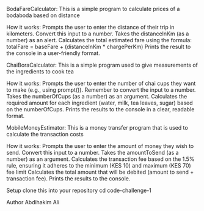 BodaFareCalculator:
This is a simple program to calculate prices of a bodaboda based on distance

How it works:
Prompts the user to enter the distance of their trip in kilometers. Convert this input to a number.
Takes the distanceInKm (as a number) as an alert.
Calculates the total estimated fare using the formula: totalFare = baseFare + (distanceInKm * chargePerKm)
Prints the result to the console in a user-friendly format.

ChaiBoraCalculator:
This is a simple program used to give measurements of the ingredients to cook tea

How it works:
Prompts the user to enter the number of chai cups they want to make (e.g., using prompt()). Remember to convert the input to a number.
Takes the numberOfCups (as a number) as an argument.
Calculates the required amount for each ingredient (water, milk, tea leaves, sugar) based on the numberOfCups.
Prints the results to the console in a clear, readable format.

MobileMoneyEstimator:
This is a money transfer program that is used to calculate the  transaction costs

How it works:
Prompts the user to enter the amount of money they wish to send. Convert this input to a number.
Takes the amountToSend (as a number) as an argument.
Calculates the transaction fee based on the 1.5% rule, ensuring it adheres to the minimum (KES 10) and maximum (KES 70) fee limit
Calculates the total amount that will be debited (amount to send + transaction fee).
Prints the results to the console.

Setup
clone this into your repository 
cd code-challenge-1

Author
Abdihakim Ali
